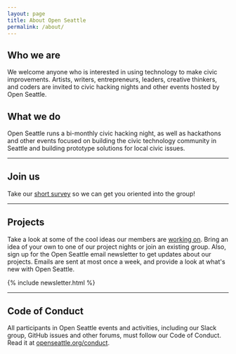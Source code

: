 ```yaml
---
layout: page
title: About Open Seattle
permalink: /about/
---
```


## Who we are

We welcome anyone who is interested in using technology to make civic improvements.  Artists, writers, entrepreneurs, leaders, creative thinkers, and coders are invited to civic hacking nights and other events hosted by Open Seattle.

## What we do

Open Seattle runs a bi-monthly civic hacking night, as well as hackathons and other events focused on building the civic technology community in Seattle and building prototype solutions for local civic issues.

---

## Join us

Take our [short survey](/join) so we can get you oriented into the group!

---

## Projects

Take a look at some of the cool ideas our members are [working on](/projects). Bring an idea of your own to one of our project nights or join an existing group. Also, sign up for the Open Seattle email newsletter to get updates about our projects. Emails are sent at most once a week, and provide a look at what's new with Open Seattle.

{% include newsletter.html %}

---

## Code of Conduct

All participants in Open Seattle events and activities, including our Slack group, GitHub issues and other forums, must follow our Code of Conduct. Read it at [openseattle.org/conduct]({{site.baseurl}}/conduct).
